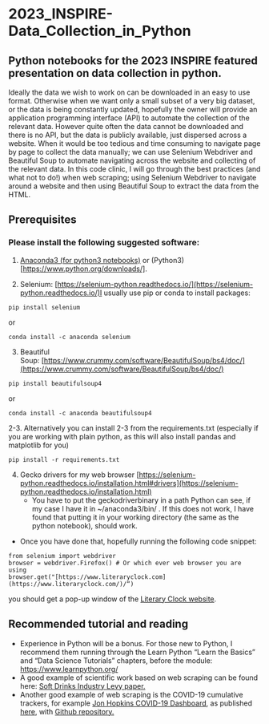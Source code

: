 # 2023_INSPIRE-Data_Collection_in_Python
## Python notebooks for the 2023 INSPIRE featured presentation on data collection in python.


Ideally the data we wish to work on can be downloaded in an easy to use format. Otherwise when we want only a small subset of a very big dataset, or the data is being constantly updated, hopefully the owner will provide an application programming interface (API) to automate the collection of the relevant data. However quite often the data cannot be downloaded and there is no API, but the data is publicly available, just dispersed across a website. When it would be too tedious and time consuming to navigate page by page to collect the data manually; we can use Selenium Webdriver and Beautiful Soup to automate navigating across the website and collecting of the relevant data. In this code clinic, I will go through the best practices (and what not to do!) when web scraping; using Selenium Webdriver to navigate around a website and then using Beautiful Soup to extract the data from the HTML.

Prerequisites
-------------
### Please install the following suggested software:

1. [Anaconda3 (for python3 notebooks)](https://www.anaconda.com/download/) or (Python3)[https://www.python.org/downloads/].  
  
  
2. Selenium: [https://selenium-python.readthedocs.io/](https://selenium-python.readthedocs.io/)I usually use pip or conda to install packages: 
    
`pip install selenium`
  
or
  
`conda install -c anaconda selenium`
  
  
3. Beautiful Soup: [https://www.crummy.com/software/BeautifulSoup/bs4/doc/](https://www.crummy.com/software/BeautifulSoup/bs4/doc/)

`pip install beautifulsoup4`

or

`conda install -c anaconda beautifulsoup4`
  

2-3. Alternatively you can install 2-3 from the requirements.txt (especially if you are working with plain python, as this will also install pandas and matplotlib for you)

`pip install -r requirements.txt`

4. Gecko drivers for my web browser [https://selenium-python.readthedocs.io/installation.html#drivers](https://selenium-python.readthedocs.io/installation.html)
    *   You have to put the geckodriverbinary in a path Python can see, if my case I have it in ~/anaconda3/bin/ . If this does not work, I have found that putting it in your working directory (the same as the python notebook), should work.  
  
  
*   Once you have done that, hopefully running the following code snippet:
```
from selenium import webdriver  
browser = webdriver.Firefox() # Or which ever web browser you are using  
browser.get("[https://www.literaryclock.com](https://www.literaryclock.com/)/“)
```
you should get a pop-up window of the [Literary Clock website](http://www.literaryclock.com/).

Recommended tutorial and reading
--------------------------------
*    Experience in Python will be a bonus. For those new to Python, I recommend them running through the Learn Python “Learn the Basics” and “Data Science Tutorials” chapters, before the module: https://www.learnpython.org/ 
*   A good example of scientific work based on web scraping can be found here: [Soft Drinks Industry Levy paper.](https://journals.plos.org/plosmedicine/article?id=10.1371/journal.pmed.1003025)
*   Another good example of web scraping is the COVID-19 cumulative trackers, for example [Jon Hopkins COVID-19 Dashboard](https://www.arcgis.com/apps/dashboards/bda7594740fd40299423467b48e9ecf6), as published [here](https://www.thelancet.com/journals/laninf/article/PIIS1473-3099(20)30120-1/fulltext), with [Github repository.](https://github.com/CSSEGISandData/COVID-19)
